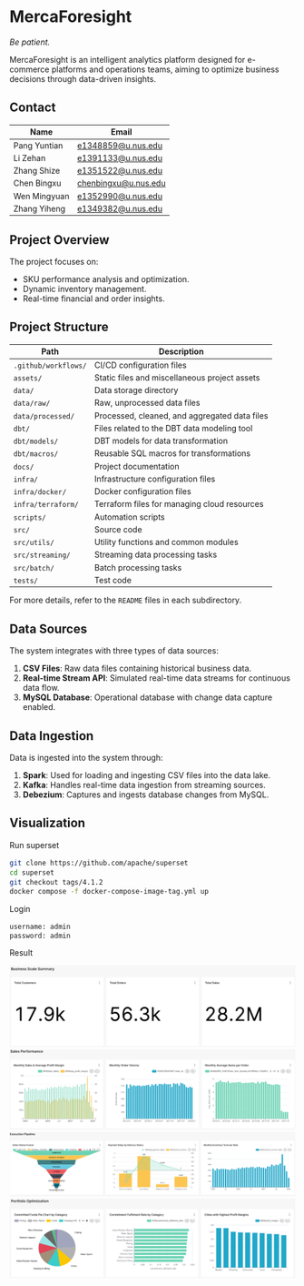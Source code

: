 # MercaForesight

*Be patient.*

MercaForesight is an intelligent analytics platform designed for e-commerce platforms and operations teams, aiming to optimize business decisions through data-driven insights.

## Contact

| Name          | Email                |
| ------------- | -------------------- |
| Pang Yuntian | e1348859@u.nus.edu   |
| Li Zehan     | e1391133@u.nus.edu   |
| Zhang Shize  | e1351522@u.nus.edu   |
| Chen Bingxu  | chenbingxu@u.nus.edu |
| Wen Mingyuan | e1352990@u.nus.edu   |
| Zhang Yiheng | e1349382@u.nus.edu   |

## Project Overview
The project focuses on:
- SKU performance analysis and optimization.
- Dynamic inventory management.
- Real-time financial and order insights.

## Project Structure

| Path                       | Description                                      |
|----------------------------|--------------------------------------------------|
| `.github/workflows/`       | CI/CD configuration files                        |
| `assets/`                  | Static files and miscellaneous project assets    |
| `data/`                    | Data storage directory                           |
| `data/raw/`                | Raw, unprocessed data files                      |
| `data/processed/`          | Processed, cleaned, and aggregated data files    |
| `dbt/`                     | Files related to the DBT data modeling tool      |
| `dbt/models/`              | DBT models for data transformation               |
| `dbt/macros/`              | Reusable SQL macros for transformations          |
| `docs/`                    | Project documentation                            |
| `infra/`                   | Infrastructure configuration files               |
| `infra/docker/`            | Docker configuration files                       |
| `infra/terraform/`         | Terraform files for managing cloud resources     |
| `scripts/`                 | Automation scripts                               |
| `src/`                     | Source code                                      |
| `src/utils/`               | Utility functions and common modules             |
| `src/streaming/`           | Streaming data processing tasks                  |
| `src/batch/`               | Batch processing tasks                           |
| `tests/`                   | Test code                                        |

For more details, refer to the `README` files in each subdirectory.

## Data Sources

The system integrates with three types of data sources:

1. **CSV Files**: Raw data files containing historical business data.
2. **Real-time Stream API**: Simulated real-time data streams for continuous data flow.
3. **MySQL Database**: Operational database with change data capture enabled.

## Data Ingestion

Data is ingested into the system through:

1. **Spark**: Used for loading and ingesting CSV files into the data lake.
2. **Kafka**: Handles real-time data ingestion from streaming sources.
3. **Debezium**: Captures and ingests database changes from MySQL.

## Visualization

Run superset

```bash
git clone https://github.com/apache/superset
cd superset
git checkout tags/4.1.2
docker compose -f docker-compose-image-tag.yml up
```

Login

```
username: admin
password: admin
```

Result

![business-scale-summary](assets/business-scale-summary.png)
![sales-performance](assets/sales-performance.png)
![execution-pipeline](assets/execution-pipeline.png)
![portfolio-optimization](assets/portfolio-optimization.png)

